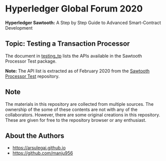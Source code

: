# Hyperledger Global Forum 2020

**Hyperledger Sawtooth:**
A Step by Step Guide to Advanced Smart-Contract Development

## Topic: Testing a Transaction Processor

The document in [testing_tp](testing_tp) lists the APIs
available in the Sawtooth Processor Test package.

**Note:** The API list is extracted as of February 2020 from the
[Sawtooth Processor Test](https://github.com/hyperledger/sawtooth-sdk-python/blob/master/sawtooth_processor_test)
repository.

## Note

The materials in this repository are collected from multiple
sources. The ownership of the some of these contents are not
with any of the collaborators. However, there are some original
creations in this repository. These are given for free to the
repository browser or any enthusiast.

## About the Authors
- https://arsulegai.github.io
- https://github.com/manju956
